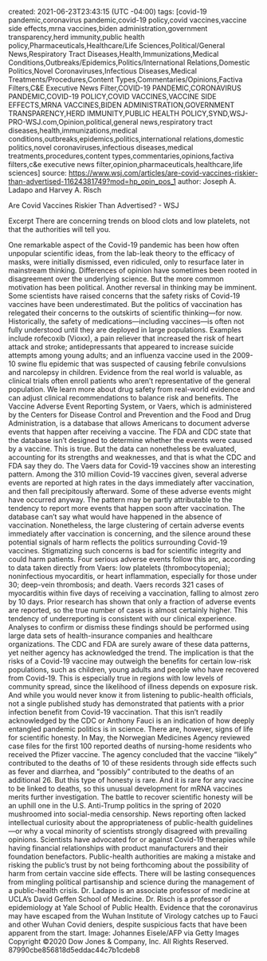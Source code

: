 
created: 2021-06-23T23:43:15 (UTC -04:00)
tags: [covid-19 pandemic,coronavirus pandemic,covid-19 policy,covid vaccines,vaccine side effects,mrna vaccines,biden administration,government transparency,herd immunity,public health policy,Pharmaceuticals,Healthcare/Life Sciences,Political/General News,Respiratory Tract Diseases,Health,Immunizations,Medical Conditions,Outbreaks/Epidemics,Politics/International Relations,Domestic Politics,Novel Coronaviruses,Infectious Diseases,Medical Treatments/Procedures,Content Types,Commentaries/Opinions,Factiva Filters,C&E Executive News Filter,COVID-19 PANDEMIC,CORONAVIRUS PANDEMIC,COVID-19 POLICY,COVID VACCINES,VACCINE SIDE EFFECTS,MRNA VACCINES,BIDEN ADMINISTRATION,GOVERNMENT TRANSPARENCY,HERD IMMUNITY,PUBLIC HEALTH POLICY,SYND,WSJ-PRO-WSJ.com,Opinion,political,general news,respiratory tract diseases,health,immunizations,medical conditions,outbreaks,epidemics,politics,international relations,domestic politics,novel coronaviruses,infectious diseases,medical treatments,procedures,content types,commentaries,opinions,factiva filters,c&e executive news filter,opinion,pharmaceuticals,healthcare,life sciences]
source: https://www.wsj.com/articles/are-covid-vaccines-riskier-than-advertised-11624381749?mod=hp_opin_pos_1
author: Joseph A. Ladapo and Harvey A. Risch

Are Covid Vaccines Riskier Than Advertised? - WSJ

Excerpt
There are concerning trends on blood clots and low platelets, not that the authorities will tell you.


One remarkable aspect of the Covid-19 pandemic has been how often unpopular scientific ideas, from the lab-leak theory to the efficacy of masks, were initially dismissed, even ridiculed, only to resurface later in mainstream thinking. Differences of opinion have sometimes been rooted in disagreement over the underlying science. But the more common motivation has been political.
Another reversal in thinking may be imminent. Some scientists have raised concerns that the safety risks of Covid-19 vaccines have been underestimated. But the politics of vaccination has relegated their concerns to the outskirts of scientific thinking—for now.
Historically, the safety of medications—including vaccines—is often not fully understood until they are deployed in large populations. Examples include rofecoxib (Vioxx), a pain reliever that increased the risk of heart attack and stroke; antidepressants that appeared to increase suicide attempts among young adults; and an influenza vaccine used in the 2009-10 swine flu epidemic that was suspected of causing febrile convulsions and narcolepsy in children. Evidence from the real world is valuable, as clinical trials often enroll patients who aren’t representative of the general population. We learn more about drug safety from real-world evidence and can adjust clinical recommendations to balance risk and benefits.
The Vaccine Adverse Event Reporting System, or Vaers, which is administered by the Centers for Disease Control and Prevention and the Food and Drug Administration, is a database that allows Americans to document adverse events that happen after receiving a vaccine. The FDA and CDC state that the database isn’t designed to determine whether the events were caused by a vaccine. This is true. But the data can nonetheless be evaluated, accounting for its strengths and weaknesses, and that is what the CDC and FDA say they do.
The Vaers data for Covid-19 vaccines show an interesting pattern. Among the 310 million Covid-19 vaccines given, several adverse events are reported at high rates in the days immediately after vaccination, and then fall precipitously afterward. Some of these adverse events might have occurred anyway. The pattern may be partly attributable to the tendency to report more events that happen soon after vaccination.
The database can’t say what would have happened in the absence of vaccination. Nonetheless, the large clustering of certain adverse events immediately after vaccination is concerning, and the silence around these potential signals of harm reflects the politics surrounding Covid-19 vaccines. Stigmatizing such concerns is bad for scientific integrity and could harm patients.
Four serious adverse events follow this arc, according to data taken directly from Vaers: low platelets (thrombocytopenia); noninfectious myocarditis, or heart inflammation, especially for those under 30; deep-vein thrombosis; and death. Vaers records 321 cases of myocarditis within five days of receiving a vaccination, falling to almost zero by 10 days. Prior research has shown that only a fraction of adverse events are reported, so the true number of cases is almost certainly higher. This tendency of underreporting is consistent with our clinical experience.
Analyses to confirm or dismiss these findings should be performed using large data sets of health-insurance companies and healthcare organizations. The CDC and FDA are surely aware of these data patterns, yet neither agency has acknowledged the trend.
The implication is that the risks of a Covid-19 vaccine may outweigh the benefits for certain low-risk populations, such as children, young adults and people who have recovered from Covid-19. This is especially true in regions with low levels of community spread, since the likelihood of illness depends on exposure risk.
And while you would never know it from listening to public-health officials, not a single published study has demonstrated that patients with a prior infection benefit from Covid-19 vaccination. That this isn’t readily acknowledged by the CDC or Anthony Fauci is an indication of how deeply entangled pandemic politics is in science.
There are, however, signs of life for scientific honesty. In May, the Norwegian Medicines Agency reviewed case files for the first 100 reported deaths of nursing-home residents who received the Pfizer vaccine. The agency concluded that the vaccine “likely” contributed to the deaths of 10 of these residents through side effects such as fever and diarrhea, and “possibly” contributed to the deaths of an additional 26. But this type of honesty is rare. And it is rare for any vaccine to be linked to deaths, so this unusual development for mRNA vaccines merits further investigation.
The battle to recover scientific honesty will be an uphill one in the U.S. Anti-Trump politics in the spring of 2020 mushroomed into social-media censorship. News reporting often lacked intellectual curiosity about the appropriateness of public-health guidelines—or why a vocal minority of scientists strongly disagreed with prevailing opinions. Scientists have advocated for or against Covid-19 therapies while having financial relationships with product manufacturers and their foundation benefactors.
Public-health authorities are making a mistake and risking the public’s trust by not being forthcoming about the possibility of harm from certain vaccine side effects. There will be lasting consequences from mingling political partisanship and science during the management of a public-health crisis.
Dr. Ladapo is an associate professor of medicine at UCLA’s David Geffen School of Medicine. Dr. Risch is a professor of epidemiology at Yale School of Public Health.
Evidence that the coronavirus may have escaped from the Wuhan Institute of Virology catches up to Fauci and other Wuhan Covid deniers, despite suspicious facts that have been apparent from the start. Image: Johannes Eisele/AFP via Getty Images
Copyright ©2020 Dow Jones & Company, Inc. All Rights Reserved. 87990cbe856818d5eddac44c7b1cdeb8